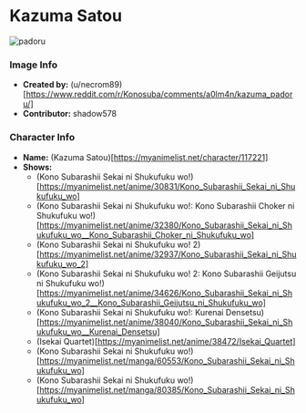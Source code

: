 # Kazuma Satou

![padoru](https://raw.githubusercontent.com/shadow578/Padoru-Padoru/master/Padoru/konosuba-kazuma.png "Kazuma Satou")

### Image Info
* **Created by:**    (u/necrom89)[https://www.reddit.com/r/Konosuba/comments/a0lm4n/kazuma_padoru/]
* **Contributor:**   shadow578

### Character Info
* **Name:**   (Kazuma Satou)[https://myanimelist.net/character/117221]
* **Shows:**
  * (Kono Subarashii Sekai ni Shukufuku wo!)[https://myanimelist.net/anime/30831/Kono_Subarashii_Sekai_ni_Shukufuku_wo]
  * (Kono Subarashii Sekai ni Shukufuku wo!: Kono Subarashii Choker ni Shukufuku wo!)[https://myanimelist.net/anime/32380/Kono_Subarashii_Sekai_ni_Shukufuku_wo__Kono_Subarashii_Choker_ni_Shukufuku_wo]
  * (Kono Subarashii Sekai ni Shukufuku wo! 2)[https://myanimelist.net/anime/32937/Kono_Subarashii_Sekai_ni_Shukufuku_wo_2]
  * (Kono Subarashii Sekai ni Shukufuku wo! 2: Kono Subarashii Geijutsu ni Shukufuku wo!)[https://myanimelist.net/anime/34626/Kono_Subarashii_Sekai_ni_Shukufuku_wo_2__Kono_Subarashii_Geijutsu_ni_Shukufuku_wo]
  * (Kono Subarashii Sekai ni Shukufuku wo!: Kurenai Densetsu)[https://myanimelist.net/anime/38040/Kono_Subarashii_Sekai_ni_Shukufuku_wo__Kurenai_Densetsu]
  * (Isekai Quartet)[https://myanimelist.net/anime/38472/Isekai_Quartet]
  * (Kono Subarashii Sekai ni Shukufuku wo!)[https://myanimelist.net/manga/60553/Kono_Subarashii_Sekai_ni_Shukufuku_wo]
  * (Kono Subarashii Sekai ni Shukufuku wo!)[https://myanimelist.net/manga/80385/Kono_Subarashii_Sekai_ni_Shukufuku_wo]
